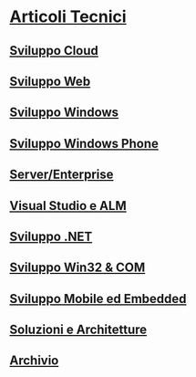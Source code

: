 
# [Articoli Tecnici](index.md)
## [Sviluppo Cloud](Cloud/TOC.md)
## [Sviluppo Web](Web/TOC.md)
## [Sviluppo Windows](Windows/TOC.md)
## [Sviluppo Windows Phone](WinPhone/TOC.md)
## [Server/Enterprise](Server-Enterprise/TOC.md)
## [Visual Studio e ALM](VS-ALM/TOC.md)
## [Sviluppo .NET](NetDev/TOC.md)
## [Sviluppo Win32 \& COM](Win32-COM/TOC.md)
## [Sviluppo Mobile ed Embedded](mobile-embedded/TOC.md)
## [Soluzioni e Architetture](Sol-Arch/TOC.md)
## [Archivio](Archivio/TOC.md)

